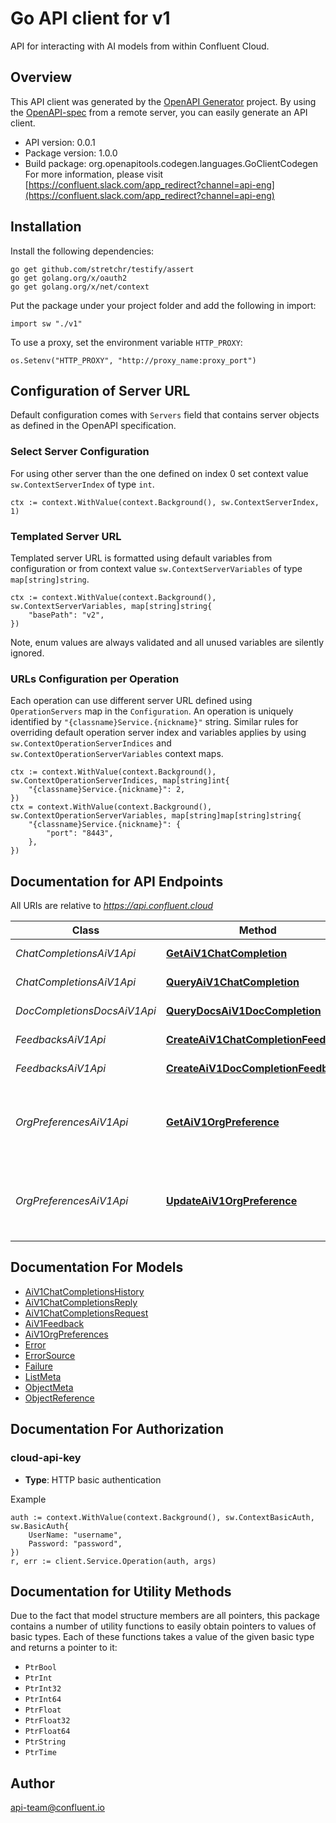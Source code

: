 # Go API client for v1

API for interacting with AI models from within Confluent Cloud.

## Overview
This API client was generated by the [OpenAPI Generator](https://openapi-generator.tech) project.  By using the [OpenAPI-spec](https://www.openapis.org/) from a remote server, you can easily generate an API client.

- API version: 0.0.1
- Package version: 1.0.0
- Build package: org.openapitools.codegen.languages.GoClientCodegen
For more information, please visit [https://confluent.slack.com/app_redirect?channel=api-eng](https://confluent.slack.com/app_redirect?channel=api-eng)

## Installation

Install the following dependencies:

```shell
go get github.com/stretchr/testify/assert
go get golang.org/x/oauth2
go get golang.org/x/net/context
```

Put the package under your project folder and add the following in import:

```golang
import sw "./v1"
```

To use a proxy, set the environment variable `HTTP_PROXY`:

```golang
os.Setenv("HTTP_PROXY", "http://proxy_name:proxy_port")
```

## Configuration of Server URL

Default configuration comes with `Servers` field that contains server objects as defined in the OpenAPI specification.

### Select Server Configuration

For using other server than the one defined on index 0 set context value `sw.ContextServerIndex` of type `int`.

```golang
ctx := context.WithValue(context.Background(), sw.ContextServerIndex, 1)
```

### Templated Server URL

Templated server URL is formatted using default variables from configuration or from context value `sw.ContextServerVariables` of type `map[string]string`.

```golang
ctx := context.WithValue(context.Background(), sw.ContextServerVariables, map[string]string{
	"basePath": "v2",
})
```

Note, enum values are always validated and all unused variables are silently ignored.

### URLs Configuration per Operation

Each operation can use different server URL defined using `OperationServers` map in the `Configuration`.
An operation is uniquely identified by `"{classname}Service.{nickname}"` string.
Similar rules for overriding default operation server index and variables applies by using `sw.ContextOperationServerIndices` and `sw.ContextOperationServerVariables` context maps.

```
ctx := context.WithValue(context.Background(), sw.ContextOperationServerIndices, map[string]int{
	"{classname}Service.{nickname}": 2,
})
ctx = context.WithValue(context.Background(), sw.ContextOperationServerVariables, map[string]map[string]string{
	"{classname}Service.{nickname}": {
		"port": "8443",
	},
})
```

## Documentation for API Endpoints

All URIs are relative to *https://api.confluent.cloud*

Class | Method | HTTP request | Description
------------ | ------------- | ------------- | -------------
*ChatCompletionsAiV1Api* | [**GetAiV1ChatCompletion**](docs/ChatCompletionsAiV1Api.md#getaiv1chatcompletion) | **Options** /ai/v1/chat-completions | Read a Chat Completion
*ChatCompletionsAiV1Api* | [**QueryAiV1ChatCompletion**](docs/ChatCompletionsAiV1Api.md#queryaiv1chatcompletion) | **Post** /ai/v1/chat-completions | Query a Chat Completion
*DocCompletionsDocsAiV1Api* | [**QueryDocsAiV1DocCompletion**](docs/DocCompletionsDocsAiV1Api.md#querydocsaiv1doccompletion) | **Post** /docs-ai/v1/doc-completions | Query a Doc Completion
*FeedbacksAiV1Api* | [**CreateAiV1ChatCompletionFeedback**](docs/FeedbacksAiV1Api.md#createaiv1chatcompletionfeedback) | **Post** /ai/v1/chat-completions/{chat_completion_id}/feedback | Create a Feedback
*FeedbacksAiV1Api* | [**CreateAiV1DocCompletionFeedback**](docs/FeedbacksAiV1Api.md#createaiv1doccompletionfeedback) | **Post** /docs-ai/v1/doc-completions/{doc_completion_id}/feedback | Create a Feedback
*OrgPreferencesAiV1Api* | [**GetAiV1OrgPreference**](docs/OrgPreferencesAiV1Api.md#getaiv1orgpreference) | **Get** /ai/v1/org-preferences | Read the organization&#39;s ai-assistant setting in org-preferences.
*OrgPreferencesAiV1Api* | [**UpdateAiV1OrgPreference**](docs/OrgPreferencesAiV1Api.md#updateaiv1orgpreference) | **Patch** /ai/v1/org-preferences | Set the organization&#39;s ai-assistant setting in org-preferences.


## Documentation For Models

 - [AiV1ChatCompletionsHistory](docs/AiV1ChatCompletionsHistory.md)
 - [AiV1ChatCompletionsReply](docs/AiV1ChatCompletionsReply.md)
 - [AiV1ChatCompletionsRequest](docs/AiV1ChatCompletionsRequest.md)
 - [AiV1Feedback](docs/AiV1Feedback.md)
 - [AiV1OrgPreferences](docs/AiV1OrgPreferences.md)
 - [Error](docs/Error.md)
 - [ErrorSource](docs/ErrorSource.md)
 - [Failure](docs/Failure.md)
 - [ListMeta](docs/ListMeta.md)
 - [ObjectMeta](docs/ObjectMeta.md)
 - [ObjectReference](docs/ObjectReference.md)


## Documentation For Authorization



### cloud-api-key

- **Type**: HTTP basic authentication

Example

```golang
auth := context.WithValue(context.Background(), sw.ContextBasicAuth, sw.BasicAuth{
    UserName: "username",
    Password: "password",
})
r, err := client.Service.Operation(auth, args)
```


## Documentation for Utility Methods

Due to the fact that model structure members are all pointers, this package contains
a number of utility functions to easily obtain pointers to values of basic types.
Each of these functions takes a value of the given basic type and returns a pointer to it:

* `PtrBool`
* `PtrInt`
* `PtrInt32`
* `PtrInt64`
* `PtrFloat`
* `PtrFloat32`
* `PtrFloat64`
* `PtrString`
* `PtrTime`

## Author

api-team@confluent.io

